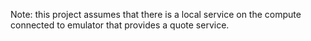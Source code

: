 Note: this project assumes that there is a local service on the compute connected to emulator that provides a quote service. 
